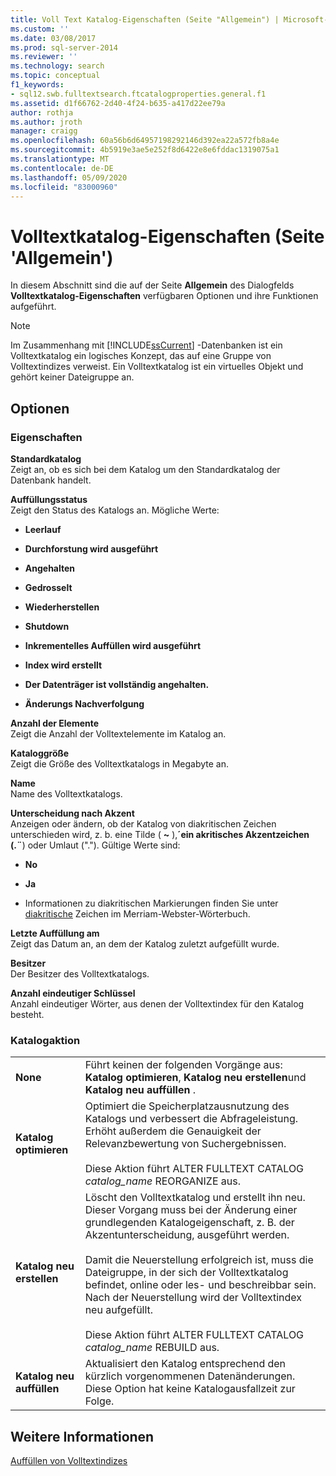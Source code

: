 ```yaml
---
title: Voll Text Katalog-Eigenschaften (Seite "Allgemein") | Microsoft-Dokumentation
ms.custom: ''
ms.date: 03/08/2017
ms.prod: sql-server-2014
ms.reviewer: ''
ms.technology: search
ms.topic: conceptual
f1_keywords:
- sql12.swb.fulltextsearch.ftcatalogproperties.general.f1
ms.assetid: d1f66762-2d40-4f24-b635-a417d22ee79a
author: rothja
ms.author: jroth
manager: craigg
ms.openlocfilehash: 60a56b6d64957198292146d392ea22a572fb8a4e
ms.sourcegitcommit: 4b5919e3ae5e252f8d6422e8e6fddac1319075a1
ms.translationtype: MT
ms.contentlocale: de-DE
ms.lasthandoff: 05/09/2020
ms.locfileid: "83000960"
---
```

# <a name="full-text-catalog-properties-general-page"></a>Volltextkatalog-Eigenschaften (Seite 'Allgemein')
  In diesem Abschnitt sind die auf der Seite **Allgemein** des Dialogfelds **Volltextkatalog-Eigenschaften** verfügbaren Optionen und ihre Funktionen aufgeführt.  
  
> [!NOTE]  
>  Im Zusammenhang mit [!INCLUDE[ssCurrent](../includes/sscurrent-md.md)] -Datenbanken ist ein Volltextkatalog ein logisches Konzept, das auf eine Gruppe von Volltextindizes verweist. Ein Volltextkatalog ist ein virtuelles Objekt und gehört keiner Dateigruppe an.  
  
## <a name="options"></a>Optionen  
  
### <a name="properties"></a>Eigenschaften  
 **Standardkatalog**  
 Zeigt an, ob es sich bei dem Katalog um den Standardkatalog der Datenbank handelt.  
  
 **Auffüllungsstatus**  
 Zeigt den Status des Katalogs an. Mögliche Werte:  
  
-   **Leerlauf**  
  
-   **Durchforstung wird ausgeführt**  
  
-   **Angehalten**  
  
-   **Gedrosselt**  
  
-   **Wiederherstellen**  
  
-   **Shutdown**  
  
-   **Inkrementelles Auffüllen wird ausgeführt**  
  
-   **Index wird erstellt**  
  
-   **Der Datenträger ist vollständig angehalten.**  
  
-   **Änderungs Nachverfolgung**  
  
 **Anzahl der Elemente**  
 Zeigt die Anzahl der Volltextelemente im Katalog an.  
  
 **Kataloggröße**  
 Zeigt die Größe des Volltextkatalogs in Megabyte an.  
  
 **Name**  
 Name des Volltextkatalogs.  
  
 **Unterscheidung nach Akzent**  
 Anzeigen oder ändern, ob der Katalog von diakritischen Zeichen unterschieden wird, z. b. eine Tilde ( **~** ),**´**ein akritisches Akzentzeichen (.**¨**) oder Umlaut ("."). Gültige Werte sind:  
  
-   **No**  
  
-   **Ja**  
  
-   Informationen zu diakritischen Markierungen finden Sie unter [diakritische](https://www.merriam-webster.com/dictionary/diacritic) Zeichen im Merriam-Webster-Wörterbuch.  
  
 **Letzte Auffüllung am**  
 Zeigt das Datum an, an dem der Katalog zuletzt aufgefüllt wurde.  
  
 **Besitzer**  
 Der Besitzer des Volltextkatalogs.  
  
 **Anzahl eindeutiger Schlüssel**  
 Anzahl eindeutiger Wörter, aus denen der Volltextindex für den Katalog besteht.  
  
### <a name="catalog-action"></a>Katalogaktion  
  
|||  
|-|-|  
|**None**|Führt keinen der folgenden Vorgänge aus: **Katalog optimieren**, **Katalog neu erstellen**und **Katalog neu auffüllen** .|  
|**Katalog optimieren**|Optimiert die Speicherplatzausnutzung des Katalogs und verbessert die Abfrageleistung. Erhöht außerdem die Genauigkeit der Relevanzbewertung von Suchergebnissen.<br /><br /> Diese Aktion führt ALTER FULLTEXT CATALOG *catalog_name* REORGANIZE aus.|  
|**Katalog neu erstellen**|Löscht den Volltextkatalog und erstellt ihn neu. Dieser Vorgang muss bei der Änderung einer grundlegenden Katalogeigenschaft, z. B. der Akzentunterscheidung, ausgeführt werden.<br /><br /> Damit die Neuerstellung erfolgreich ist, muss die Dateigruppe, in der sich der Volltextkatalog befindet, online oder les- und beschreibbar sein. Nach der Neuerstellung wird der Volltextindex neu aufgefüllt.<br /><br /> Diese Aktion führt ALTER FULLTEXT CATALOG *catalog_name* REBUILD aus.|  
|**Katalog neu auffüllen**|Aktualisiert den Katalog entsprechend den kürzlich vorgenommenen Datenänderungen. Diese Option hat keine Katalogausfallzeit zur Folge.|  
  
## <a name="see-also"></a>Weitere Informationen  
 [Auffüllen von Volltextindizes](../relational-databases/indexes/indexes.md)  
  
  

